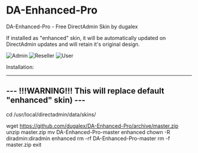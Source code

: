 # DA-Enhanced-Pro
DA-Enhanced-Pro - Free DirectAdmin Skin by dugalex

If installed as "enhanced" skin, it will be automatically updated on DirectAdmin updates and will retain it's original design.

![Admin](https://github.com/dugalex/DA-Enhanced-Pro/images/skin-admin.jpg)
![Reseller](https://github.com/dugalex/DA-Enhanced-Pro/images/skin-reseller.jpg)
![User](https://github.com/dugalex/DA-Enhanced-Pro/images/skin-user.jpg)


Installation:

----------------------------------------------------------------
--- !!!WARNING!!! This will replace default "enhanced" skin) ---
----------------------------------------------------------------

cd /usr/local/directadmin/data/skins/

wget https://github.com/dugalex/DA-Enhanced-Pro/archive/master.zip
unzip master.zip
mv DA-Enhanced-Pro-master enhanced
chown -R diradmin:diradmin enhanced
rm -rf DA-Enhanced-Pro-master
rm -f master.zip
exit
